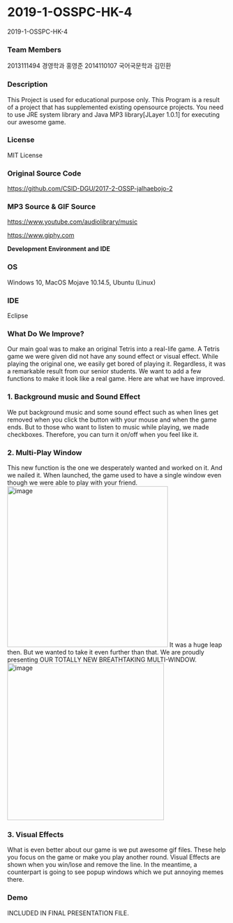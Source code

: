 # 2019-1-OSSPC-HK-4
2019-1-OSSPC-HK-4

### **Team Members**
2013111494 경영학과       홍영준
2014110107 국어국문학과    김민환


### **Description**

This Project is used for educational purpose only.
This Program is a result of a project that has supplemented existing opensource projects.
You need to use JRE system library and Java MP3 library[JLayer 1.0.1] for executing our awesome game.

### **License** 

MIT License

### **Original Source Code** 

https://github.com/CSID-DGU/2017-2-OSSP-jalhaebojo-2
 
### **MP3 Source & GIF Source** 

https://www.youtube.com/audiolibrary/music

https://www.giphy.com

**Development Environment and IDE**

### **OS** 
Windows 10, MacOS Mojave 10.14.5, Ubuntu (Linux)

### **IDE**
Eclipse

### **What Do We Improve?**

Our main goal was to make an original Tetris into a real-life game. A Tetris game we were given did not have any sound effect or visual effect. While playing the original one, we easily get bored of playing it. Regardless, it was a remarkable result from our senior students. We want to add a few functions to make it look like a real game. Here are what we have improved.

   

### **1. Background music and Sound Effect**

   We put background music and some sound effect such as when lines get removed when you click the button with your mouse and when the game ends. But to those who want to listen to music while playing, we made checkboxes. Therefore, you can turn it on/off when you feel like it.

###  **2. Multi-Play Window**

  This new function is the one we desperately wanted and worked on it. And we nailed it. When launched, the game used to have a single window even though we were able to play with your friend. 
<img width="368" alt="image" src="https://user-images.githubusercontent.com/48506842/59691012-56d4bc00-921d-11e9-85e3-c62b886c78ed.png">
It was a huge leap then. But we wanted to take it even further than that. We are proudly presenting OUR TOTALLY NEW BREATHTAKING MULTI-WINDOW.
<img width="359" alt="image" src="https://user-images.githubusercontent.com/48506842/59691028-5cca9d00-921d-11e9-84ec-f5ad5b03d9dd.png">

### **3. Visual Effects**
  What is even better about our game is we put awesome gif files. These help you focus on the game or make you play another round. Visual Effects are shown when you win/lose and remove the line. In the meantime, a counterpart is going to see popup windows which we put annoying memes there. 

### **Demo**
INCLUDED IN FINAL PRESENTATION FILE.
